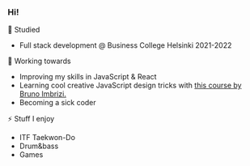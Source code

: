 ### Hi!

🌱 Studied
* Full stack development @ Business College Helsinki 2021-2022

🔭 Working towards
* Improving my skills in JavaScript & React
* Learning cool creative JavaScript design tricks with [this course by Bruno Imbrizi.](https://www.domestika.org/en/courses/3862-creative-coding-2-0-in-js-animation-sound-color)
* Becoming a sick coder

⚡ Stuff I enjoy
* ITF Taekwon-Do
* Drum&bass
* Games
